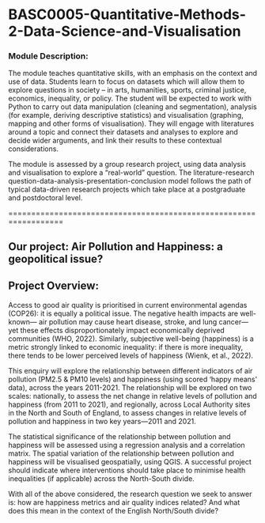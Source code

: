 # BASC0005-Quantitative-Methods-2-Data-Science-and-Visualisation
### Module Description:
The module teaches quantitative skills, with an emphasis on the context and use of data. Students learn to focus on datasets which will allow them to explore questions in society – in arts, humanities, sports, criminal justice, economics, inequality, or policy. The student will be expected to work with Python to carry out data manipulation (cleaning and segmentation), analysis (for example, deriving descriptive statistics) and visualisation (graphing, mapping and other forms of visualisation). They will engage with literatures around a topic and connect their datasets and analyses to explore and decide wider arguments, and link their results to these contextual considerations.

The module is assessed by a group research project, using data analysis and visualisation to explore a “real-world” question. The literature-research question-data-analysis-presentation-conclusion model follows the path of typical data-driven research projects which take place at a postgraduate and postdoctoral level.

==================================================================
## Our project: Air Pollution and Happiness: a geopolitical issue? 
## Project Overview: 
Access to good air quality is prioritised in current environmental agendas (COP26): it is equally a political issue. The negative health impacts are well-known— air pollution may cause heart disease, stroke, and lung cancer— yet these effects disproportionately impact economically deprived communities (WHO, 2022). Similarly, subjective well-being (happiness) is a metric strongly linked to economic inequality: if there is more inequality, there tends to be lower perceived levels of happiness (Wienk, et al., 2022).

This enquiry will explore the relationship between different indicators of air pollution (PM2.5 & PM10 levels) and happiness (using scored ‘happy means' data), across the years 2011-2021. The relationship will be explored on two scales: nationally, to assess the net change in relative levels of pollution and happiness (from 2011 to 2021), and regionally, across Local Authority sites in the North and South of England, to assess changes in relative levels of pollution and happiness in two key years—2011 and 2021. 
 
The statistical significance of the relationship between pollution and happiness will be assessed using a regression analysis and a correlation matrix. The spatial variation of the relationship between pollution and happiness will be visualised geospatially, using QGIS. A successful project should indicate where interventions should take place to minimise health inequalities (if applicable) across the North-South divide.

With all of the above considered, the research question we seek to answer is: how are happiness metrics and air quality indices related? And what does this mean in the context of the English North/South divide?
